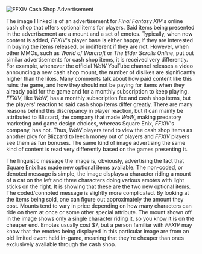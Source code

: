 ![FFXIV Cash Shop Advertisement](https://img.finalfantasyxiv.com/t/de1f0bcac33209ceb1455927582ca781824828ef.png?1551175444)

The image I linked is of an advertisement for *Final Fantasy XIV*'s online cash shop that offers optional items for players. Said items being presented in the advertisement are a mount and a set of emotes. Typically, when new content is added, *FFXIV*'s player base is either happy, if they are interested in buying the items released, or indifferent if they are not. However, when other MMOs, such as *World of Warcraft* or *The Elder Scrolls Online*, put out similar advertisements for cash shop items, it is received very differently. For example, whenever the official *WoW* YouTube channel releases a video announcing a new cash shop mount, the number of dislikes are significantly higher than the likes. Many comments talk about how paid content like this ruins the game, and how they should not be paying for items when they already paid for the game and for a monthly subscription to keep playing. *FFXIV*, like *WoW*, has a monthly subscription fee and cash shop items, but the players' reaction to said cash shop items differ greatly. There are many reasons behind this discrepancy in player reaction, but it can mainly be attributed to Blizzard, the company that made *WoW*, making predatory marketing and game design choices, whereas Square Enix, *FFXIV*'s company, has not. Thus, *WoW* players tend to view the cash shop items as another ploy for Blizzard to leech money out of players and *FFXIV* players see them as fun bonuses. The same kind of image advertising the same kind of content is read very differently based on the games presenting it.

The linguistic message the image is, obviously, advertising the fact that Square Enix has made new optional items available. The non-coded, or denoted message is simple, the image displays a character riding a mount of a cat on the left and three characters doing various emotes with light sticks on the right. It is showing that these are the two new optional items. The coded/connoted message is slightly more complicated. By looking at the items being sold, one can figure out approximately the amount they cost. Mounts tend to vary in price depending on how many characters can ride on them at once or some other special attribute. The mount shown off in the image shows only a single character riding it, so you know it is on the cheaper end. Emotes usually cost $7, but a person familiar with *FFXIV* may know that the emotes being displayed in this particular image are from an old limited event held in-game, meaning that they're cheaper than ones exclusively available through the cash shop.
